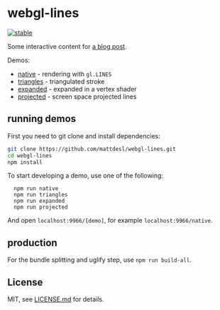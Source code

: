 # webgl-lines

[![stable](http://badges.github.io/stability-badges/dist/stable.svg)](http://github.com/badges/stability-badges)

Some interactive content for [a blog post](http://mattdesl.svbtle.com/drawing-lines-is-hard).

Demos:

- [native](http://mattdesl.github.io/webgl-lines/native/) - rendering with `gl.LINES`
- [triangles](http://mattdesl.github.io/webgl-lines/triangles/) - triangulated stroke
- [expanded](http://mattdesl.github.io/webgl-lines/expanded/) - expanded in a vertex shader
- [projected](http://mattdesl.github.io/webgl-lines/projected/) - screen space projected lines

## running demos

First you need to git clone and install dependencies:

```sh
git clone https://github.com/mattdesl/webgl-lines.git
cd webgl-lines
npm install
```

To start developing a demo, use one of the following:

```
  npm run native
  npm run triangles
  npm run expanded
  npm run projected
```

And open `localhost:9966/[demo]`, for example `localhost:9966/native`.

## production

For the bundle splitting and uglify step, use `npm run build-all`. 

## License

MIT, see [LICENSE.md](http://github.com/mattdesl/webgl-lines/blob/master/LICENSE.md) for details.
